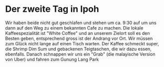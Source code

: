 # Der zweite Tag in Ipoh
Wir haben beide nicht gut geschlafen und stehen um ca. 9:30 auf um uns dann auf den Weg zu einem bekannten Cafe zu machen. Die lokale Kaffeespezialität ist "White Coffee" und an unserem Zielort soll es den Besten geben, entsprechend gross ist der Andrang vor Ort. Wir müssen zum Glück nicht lange auf einen Tisch warten. Der Kaffee schmeckt super, die Shrimp Dim Sum und gebackenen Teigtaschen, die wir dazu essen, ebenfalls. Danach schnappen wir uns ein "Grab" (die malayische Version von Uber) und fahren zum Gunung Lang Park